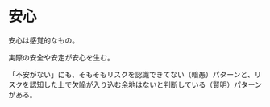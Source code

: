 # 安心

安心は感覚的なもの。

実際の安全や安定が安心を生む。

「不安がない」にも、そもそもリスクを認識できてない（暗愚）パターンと、リスクを認知した上で欠陥が入り込む余地はないと判断している（賢明）パターンがある。
